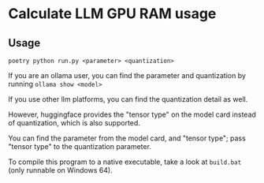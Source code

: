 # Calculate LLM GPU RAM usage

## Usage

`poetry python run.py <parameter> <quantization>`

If you are an ollama user, you can find the parameter and quantization by running
`ollama show <model>`

If you use other llm platforms, you can find the quantization detail as well.

However, huggingface provides the "tensor type" on the model card instead of quantization, which is also supported.

You can find the parameter from the model card, and "tensor type"; pass "tensor type" to the quantization parameter.

To compile this program to a native executable, take a look at `build.bat` (only runnable on Windows 64).
